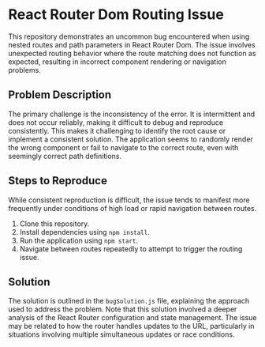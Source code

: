 # React Router Dom Routing Issue

This repository demonstrates an uncommon bug encountered when using nested routes and path parameters in React Router Dom. The issue involves unexpected routing behavior where the route matching does not function as expected, resulting in incorrect component rendering or navigation problems.

## Problem Description

The primary challenge is the inconsistency of the error. It is intermittent and does not occur reliably, making it difficult to debug and reproduce consistently. This makes it challenging to identify the root cause or implement a consistent solution.  The application seems to randomly render the wrong component or fail to navigate to the correct route, even with seemingly correct path definitions.

## Steps to Reproduce

While consistent reproduction is difficult, the issue tends to manifest more frequently under conditions of high load or rapid navigation between routes.

1. Clone this repository.
2. Install dependencies using `npm install`.
3. Run the application using `npm start`.
4. Navigate between routes repeatedly to attempt to trigger the routing issue.

## Solution

The solution is outlined in the `bugSolution.js` file, explaining the approach used to address the problem. Note that this solution involved a deeper analysis of the React Router configuration and state management. The issue may be related to how the router handles updates to the URL, particularly in situations involving multiple simultaneous updates or race conditions.